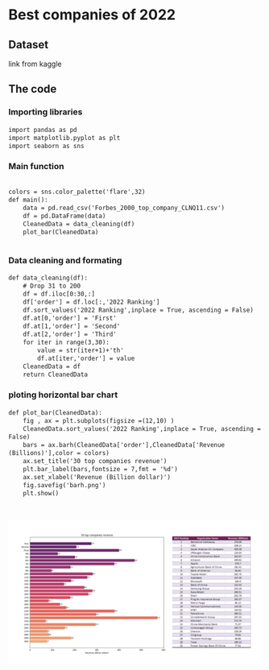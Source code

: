 # Best companies of 2022
## Dataset
link from kaggle


## The code 
### Importing libraries
```
import pandas as pd
import matplotlib.pyplot as plt
import seaborn as sns

```
### Main function
```

colors = sns.color_palette('flare',32)
def main():
    data = pd.read_csv('Forbes_2000_top_company_CLNQ11.csv')
    df = pd.DataFrame(data)
    CleanedData = data_cleaning(df)
    plot_bar(CleanedData)


```
### Data cleaning and formating
```
def data_cleaning(df):
    # Drop 31 to 200
    df = df.iloc[0:30,:]
    df['order'] = df.loc[:,'2022 Ranking']
    df.sort_values('2022 Ranking',inplace = True, ascending = False)
    df.at[0,'order'] = 'First'
    df.at[1,'order'] = 'Second'
    df.at[2,'order'] = 'Third'
    for iter in range(3,30):
        value = str(iter+1)+'th'
        df.at[iter,'order'] = value
    CleanedData = df
    return CleanedData

```
### ploting horizontal bar chart
```
def plot_bar(CleanedData):
    fig , ax = plt.subplots(figsize =(12,10) )
    CleanedData.sort_values('2022 Ranking',inplace = True, ascending = False)
    bars = ax.barh(CleanedData['order'],CleanedData['Revenue (Billions)'],color = colors)
    ax.set_title('30 top companies revenue')
    plt.bar_label(bars,fontsize = 7,fmt = '%d')
    ax.set_xlabel('Revenue (Billion dollar)')
    fig.savefig('barh.png')
    plt.show()



```
<p align="center">
  <img src="https://github.com/Marjanj67/DataAnalysis/blob/3e672a1d60a0767b166609072d97d0466b29c8a7/2022-forbs-best-companies/barhfinal.png" />
</p>

